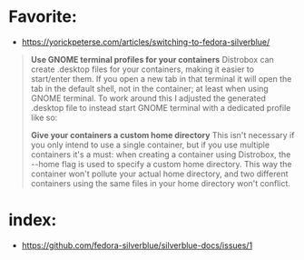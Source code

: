 # Favorite:
- https://yorickpeterse.com/articles/switching-to-fedora-silverblue/

>**Use GNOME terminal profiles for your containers**
>Distrobox can create .desktop files for your containers, making it easier to start/enter them. If you open a new tab in that terminal it will open the tab in the default shell, not in the container; at least when using GNOME terminal. To work around this I adjusted the generated .desktop file to instead start GNOME terminal with a dedicated profile like so:
>
>**Give your containers a custom home directory**
This isn't necessary if you only intend to use a single container, but if you use multiple containers it's a must: when creating a container using Distrobox, the --home flag is used to specify a custom home directory. This way the container won't pollute your actual home directory, and two different containers using the same files in your home directory won't conflict.

# index:
- https://github.com/fedora-silverblue/silverblue-docs/issues/1
